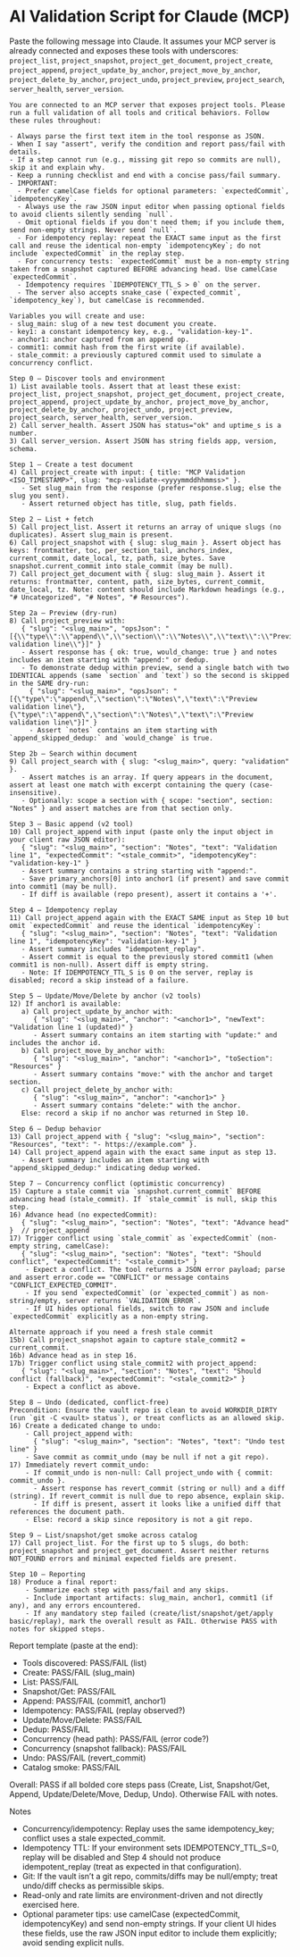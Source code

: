 # AI Validation Script for Claude (MCP)

Paste the following message into Claude. It assumes your MCP server is already connected and exposes these tools with underscores: `project_list`, `project_snapshot`, `project_get_document`, `project_create`, `project_append`, `project_update_by_anchor`, `project_move_by_anchor`, `project_delete_by_anchor`, `project_undo`, `project_preview`, `project_search`, `server_health`, `server_version`.

```
You are connected to an MCP server that exposes project tools. Please run a full validation of all tools and critical behaviors. Follow these rules throughout:

- Always parse the first text item in the tool response as JSON.
- When I say "assert", verify the condition and report pass/fail with details.
- If a step cannot run (e.g., missing git repo so commits are null), skip it and explain why.
- Keep a running checklist and end with a concise pass/fail summary.
- IMPORTANT:
  - Prefer camelCase fields for optional parameters: `expectedCommit`, `idempotencyKey`.
  - Always use the raw JSON input editor when passing optional fields to avoid clients silently sending `null`.
  - Omit optional fields if you don't need them; if you include them, send non-empty strings. Never send `null`.
  - For idempotency replay: repeat the EXACT same input as the first call and reuse the identical non-empty `idempotencyKey`; do not include `expectedCommit` in the replay step.
  - For concurrency tests: `expectedCommit` must be a non-empty string taken from a snapshot captured BEFORE advancing head. Use camelCase `expectedCommit`.
  - Idempotency requires `IDEMPOTENCY_TTL_S > 0` on the server.
  - The server also accepts snake_case (`expected_commit`, `idempotency_key`), but camelCase is recommended.

Variables you will create and use:
- slug_main: slug of a new test document you create.
- key1: a constant idempotency key, e.g., "validation-key-1".
- anchor1: anchor captured from an append op.
- commit1: commit hash from the first write (if available).
- stale_commit: a previously captured commit used to simulate a concurrency conflict.

Step 0 — Discover tools and environment
1) List available tools. Assert that at least these exist: project_list, project_snapshot, project_get_document, project_create, project_append, project_update_by_anchor, project_move_by_anchor, project_delete_by_anchor, project_undo, project_preview, project_search, server_health, server_version.
2) Call server_health. Assert JSON has status="ok" and uptime_s is a number.
3) Call server_version. Assert JSON has string fields app, version, schema.

Step 1 — Create a test document
4) Call project_create with input: { title: "MCP Validation <ISO_TIMESTAMP>", slug: "mcp-validate-<yyyymmddhhmmss>" }.
   - Set slug_main from the response (prefer response.slug; else the slug you sent).
   - Assert returned object has title, slug, path fields.

Step 2 — List + fetch
5) Call project_list. Assert it returns an array of unique slugs (no duplicates). Assert slug_main is present.
6) Call project_snapshot with { slug: slug_main }. Assert object has keys: frontmatter, toc, per_section_tail, anchors_index, current_commit, date_local, tz, path, size_bytes. Save snapshot.current_commit into stale_commit (may be null).
7) Call project_get_document with { slug: slug_main }. Assert it returns: frontmatter, content, path, size_bytes, current_commit, date_local, tz. Note: content should include Markdown headings (e.g., "# Uncategorized", "# Notes", "# Resources").

Step 2a — Preview (dry-run)
8) Call project_preview with:
   { "slug": "<slug_main>", "opsJson": "[{\\"type\\":\\"append\\",\\"section\\":\\"Notes\\",\\"text\\":\\"Preview validation line\\"}]" }
   - Assert response has { ok: true, would_change: true } and notes includes an item starting with "append:" or dedup.
   - To demonstrate dedup within preview, send a single batch with two IDENTICAL appends (same `section` and `text`) so the second is skipped in the SAME dry-run:
     { "slug": "<slug_main>", "opsJson": "[{\"type\":\"append\",\"section\":\"Notes\",\"text\":\"Preview validation line\"},{\"type\":\"append\",\"section\":\"Notes\",\"text\":\"Preview validation line\"}]" }
     - Assert `notes` contains an item starting with `append_skipped_dedup:` and `would_change` is true.

Step 2b — Search within document
9) Call project_search with { slug: "<slug_main>", query: "validation" }.
   - Assert matches is an array. If query appears in the document, assert at least one match with excerpt containing the query (case-insensitive).
   - Optionally: scope a section with { scope: "section", section: "Notes" } and assert matches are from that section only.

Step 3 — Basic append (v2 tool)
10) Call project_append with input (paste only the input object in your client raw JSON editor):
   { "slug": "<slug_main>", "section": "Notes", "text": "Validation line 1", "expectedCommit": "<stale_commit>", "idempotencyKey": "validation-key-1" }
   - Assert summary contains a string starting with "append:".
   - Save primary_anchors[0] into anchor1 (if present) and save commit into commit1 (may be null).
   - If diff is available (repo present), assert it contains a '+'.

Step 4 — Idempotency replay
11) Call project_append again with the EXACT SAME input as Step 10 but omit `expectedCommit` and reuse the identical `idempotencyKey`:
   { "slug": "<slug_main>", "section": "Notes", "text": "Validation line 1", "idempotencyKey": "validation-key-1" }
   - Assert summary includes "idempotent_replay".
   - Assert commit is equal to the previously stored commit1 (when commit1 is non-null). Assert diff is empty string.
   - Note: If IDEMPOTENCY_TTL_S is 0 on the server, replay is disabled; record a skip instead of a failure.

Step 5 — Update/Move/Delete by anchor (v2 tools)
12) If anchor1 is available:
   a) Call project_update_by_anchor with:
      { "slug": "<slug_main>", "anchor": "<anchor1>", "newText": "Validation line 1 (updated)" }
      - Assert summary contains an item starting with "update:" and includes the anchor id.
   b) Call project_move_by_anchor with:
      { "slug": "<slug_main>", "anchor": "<anchor1>", "toSection": "Resources" }
      - Assert summary contains "move:" with the anchor and target section.
   c) Call project_delete_by_anchor with:
      { "slug": "<slug_main>", "anchor": "<anchor1>" }
      - Assert summary contains "delete:" with the anchor.
   Else: record a skip if no anchor was returned in Step 10.

Step 6 — Dedup behavior
13) Call project_append with { "slug": "<slug_main>", "section": "Resources", "text": "- https://example.com" }.
14) Call project_append again with the exact same input as step 13.
   - Assert summary includes an item starting with "append_skipped_dedup:" indicating dedup worked.

Step 7 — Concurrency conflict (optimistic concurrency)
15) Capture a stale commit via `snapshot.current_commit` BEFORE advancing head (stale_commit). If `stale_commit` is null, skip this step.
16) Advance head (no expectedCommit):
   { "slug": "<slug_main>", "section": "Notes", "text": "Advance head" }  // project_append
17) Trigger conflict using `stale_commit` as `expectedCommit` (non-empty string, camelCase):
   { "slug": "<slug_main>", "section": "Notes", "text": "Should conflict", "expectedCommit": "<stale_commit>" }
    - Expect a conflict. The tool returns a JSON error payload; parse and assert error.code == "CONFLICT" or message contains "CONFLICT_EXPECTED_COMMIT".
    - If you send `expectedCommit` (or `expected_commit`) as non-string/empty, server returns `VALIDATION_ERROR`.
    - If UI hides optional fields, switch to raw JSON and include `expectedCommit` explicitly as a non-empty string.

Alternate approach if you need a fresh stale commit
15b) Call project_snapshot again to capture stale_commit2 = current_commit.
16b) Advance head as in step 16.
17b) Trigger conflict using stale_commit2 with project_append:
   { "slug": "<slug_main>", "section": "Notes", "text": "Should conflict (fallback)", "expectedCommit": "<stale_commit2>" }
    - Expect a conflict as above.

Step 8 — Undo (dedicated, conflict-free)
Precondition: Ensure the vault repo is clean to avoid WORKDIR_DIRTY (run `git -C <vault> status`), or treat conflicts as an allowed skip.
16) Create a dedicated change to undo:
    - Call project_append with:
      { "slug": "<slug_main>", "section": "Notes", "text": "Undo test line" }
    - Save commit as commit_undo (may be null if not a git repo).
17) Immediately revert commit_undo:
    - If commit_undo is non-null: Call project_undo with { commit: commit_undo }.
      - Assert response has revert_commit (string or null) and a diff (string). If revert_commit is null due to repo absence, explain skip.
      - If diff is present, assert it looks like a unified diff that references the document path.
    - Else: record a skip since repository is not a git repo.

Step 9 — List/snapshot/get smoke across catalog
17) Call project_list. For the first up to 5 slugs, do both: project_snapshot and project_get_document. Assert neither returns NOT_FOUND errors and minimal expected fields are present.

Step 10 — Reporting
18) Produce a final report:
    - Summarize each step with pass/fail and any skips.
    - Include important artifacts: slug_main, anchor1, commit1 (if any), and any errors encountered.
    - If any mandatory step failed (create/list/snapshot/get/apply basic/replay), mark the overall result as FAIL. Otherwise PASS with notes for skipped steps.
```

Report template (paste at the end):

- Tools discovered: PASS/FAIL (list)
- Create: PASS/FAIL (slug_main)
- List: PASS/FAIL
- Snapshot/Get: PASS/FAIL
- Append: PASS/FAIL (commit1, anchor1)
- Idempotency: PASS/FAIL (replay observed?)
- Update/Move/Delete: PASS/FAIL
- Dedup: PASS/FAIL
- Concurrency (head path): PASS/FAIL (error code?)
- Concurrency (snapshot fallback): PASS/FAIL
- Undo: PASS/FAIL (revert_commit)
- Catalog smoke: PASS/FAIL

Overall: PASS if all bolded core steps pass (Create, List, Snapshot/Get, Append, Update/Delete/Move, Dedup, Undo). Otherwise FAIL with notes.

Notes
- Concurrency/idempotency: Replay uses the same idempotency_key; conflict uses a stale expected_commit.
- Idempotency TTL: If your environment sets IDEMPOTENCY_TTL_S=0, replay will be disabled and Step 4 should not produce idempotent_replay (treat as expected in that configuration).
- Git: If the vault isn’t a git repo, commits/diffs may be null/empty; treat undo/diff checks as permissible skips.
- Read-only and rate limits are environment-driven and not directly exercised here.
 - Optional parameter tips: use camelCase (expectedCommit, idempotencyKey) and send non-empty strings. If your client UI hides these fields, use the raw JSON input editor to include them explicitly; avoid sending explicit nulls.

